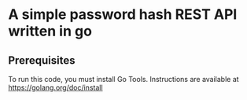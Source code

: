 # A simple password hash REST API written in go

## Prerequisites
To run this code, you must install Go Tools.
Instructions​ are available at https://golang.org/doc/install


